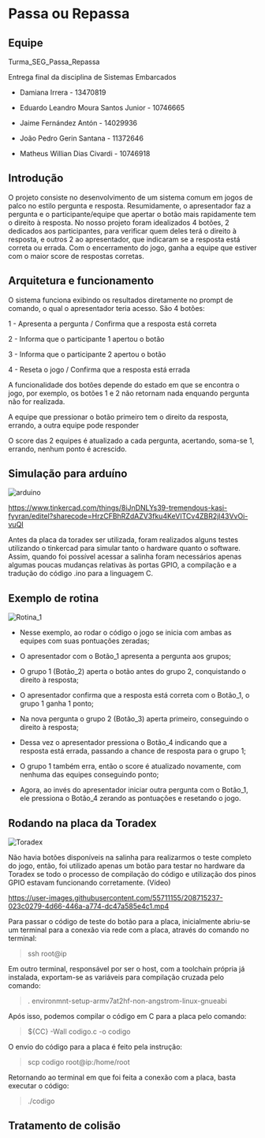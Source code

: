 # Passa ou Repassa

## Equipe

Turma_SEG_Passa_Repassa

Entrega final da disciplina de Sistemas Embarcados

- Damiana Irrera - 13470819

- Eduardo Leandro Moura Santos Junior - 10746665

- Jaime Fernández Antón - 14029936

- João Pedro Gerin Santana - 11372646

- Matheus Willian Dias Civardi - 10746918

## Introdução
O projeto consiste no desenvolvimento de um sistema comum em jogos de palco no estilo pergunta e resposta. Resumidamente, o apresentador faz a pergunta e o participante/equipe que apertar o botão mais rapidamente tem o direito à resposta. No nosso projeto foram idealizados 4 botões, 2 dedicados aos participantes, para verificar quem deles terá o direito à resposta, e outros 2 ao apresentador, que indicaram se a resposta está correta ou errada. Com o encerramento do jogo, ganha a equipe que estiver com o maior score de respostas corretas.

## Arquitetura e funcionamento
O sistema funciona exibindo os resultados diretamente no prompt de comando, o qual o apresentador teria acesso. São 4 botões:

1 - Apresenta a pergunta / Confirma que a resposta está correta

2 - Informa que o participante 1 apertou o botão

3 - Informa que o participante 2 apertou o botão

4 - Reseta o jogo / Confirma que a resposta está errada

A funcionalidade dos botões depende do estado em que se encontra o jogo, por exemplo, os botões 1 e 2 não retornam nada enquando pergunta não for realizada.

A equipe que pressionar o botão primeiro tem o direito da resposta, errando, a outra equipe pode responder

O score das 2 equipes é atualizado a cada pergunta, acertando, soma-se 1, errando, nenhum ponto é acrescido.


## Simulação para arduíno

![arduino](https://user-images.githubusercontent.com/55711155/208699131-eb9ca0cc-3d72-4f79-b624-c72c1397c393.jpg)

https://www.tinkercad.com/things/8iJnDNLYs39-tremendous-kasi-fyyran/editel?sharecode=HrzCFBhRZdAZV3fku4KeVITCv4ZBR2jl43VvOi-vuQI

Antes da placa da toradex ser utilizada, foram realizados alguns testes utilizando o tinkercad para simular tanto o hardware quanto o software. 
Assim, quando foi possível acessar a salinha foram necessários apenas algumas poucas mudanças relativas às portas GPIO, a compilação e a tradução do código .ino para a linguagem C.

## Exemplo de rotina

![Rotina_1](https://user-images.githubusercontent.com/55711155/208699374-acec70f8-2f22-4988-a640-5d9b4c5c91ad.jpg)

- Nesse exemplo, ao rodar o código o jogo se inicia com ambas as equipes com suas pontuações zeradas;

- O apresentador com o Botão_1 apresenta a pergunta aos grupos;

- O grupo 1 (Botão_2) aperta o botão antes do grupo 2, conquistando o direito à resposta;

- O apresentador confirma que a resposta está correta com o Botão_1, o grupo 1 ganha 1 ponto;

- Na nova pergunta o grupo 2 (Botão_3) aperta primeiro, conseguindo o direito à resposta;

- Dessa vez o apresentador pressiona o Botão_4 indicando que a resposta está errada, passando a chance de resposta para o grupo 1;

- O grupo 1 também erra, então o score é atualizado novamente, com nenhuma das equipes conseguindo ponto;

- Agora, ao invés do apresentador iniciar outra pergunta com o Botão_1, ele pressiona o Botão_4 zerando as pontuações e resetando o jogo.

## Rodando na placa da Toradex

![Toradex](https://user-images.githubusercontent.com/55711155/208714192-f3573bb0-6233-452d-993e-5e676c92870e.jpg)

Não havia botões disponíveis na salinha para realizarmos o teste completo do jogo, então, foi utilizado apenas um botão para testar no hardware da Toradex se todo o processo de compilação do código e utilização dos pinos GPIO estavam funcionando corretamente. (Vídeo)

https://user-images.githubusercontent.com/55711155/208715237-023c0279-4d66-446a-a774-dc47a585e4c1.mp4

Para passar o código de teste do botão para a placa, inicialmente abriu-se um terminal para a conexão via rede com a placa, através do comando no terminal:

<blockquote>
        <p>ssh root@ip</p>
    </blockquote>
    
Em outro terminal, responsável por ser o host, com a toolchain própria já instalada, exportam-se as variáveis para compilação cruzada pelo comando:

<blockquote>
        <p>. environmnt-setup-armv7at2hf-non-angstrom-linux-gnueabi</p>
    </blockquote>
    
Após isso, podemos compilar o código em C para a placa pelo comando:

<blockquote>
        <p> ${CC} -Wall codigo.c -o codigo</p>
    </blockquote>
    
O envio do código para a placa é feito pela instrução:

<blockquote>
        <p>scp codigo root@ip:/home/root</p>
    </blockquote>
    
Retornando ao terminal em que foi feita a conexão com a placa, basta executar o código:

<blockquote>
        <p>./codigo</p>
    </blockquote>
    
## Tratamento de colisão

